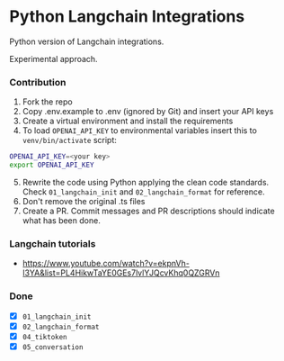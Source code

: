 # Python Langchain Integrations
Python version of Langchain integrations.

Experimental approach.


### Contribution
1. Fork the repo
2. Copy .env.example to .env (ignored by Git) and insert your API keys
3. Create a virtual environment and install the requirements
4. To load `OPENAI_API_KEY` to environmental variables insert this to `venv/bin/activate` script:
```bash
OPENAI_API_KEY=<your key>
export OPENAI_API_KEY
```
5. Rewrite the code using Python applying the clean code standards. Check `01_langchain_init` and `02_langchain_format` for reference.
6. Don't remove the original .ts files
7. Create a PR. Commit messages and PR descriptions should indicate what has been done.

### Langchain tutorials
- https://www.youtube.com/watch?v=ekpnVh-l3YA&list=PL4HikwTaYE0GEs7lvlYJQcvKhq0QZGRVn

### Done
- [x] `01_langchain_init`
- [x] `02_langchain_format`
- [x] `04_tiktoken`
- [x] `05_conversation`